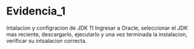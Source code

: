 # Evidencia_1
Intalacion y configracion de JDK 11
Ingresar a Oracle, seleccionar el JDK mas reciente, descargarlo, ejecutarlo y una vez terminada la instalacion, verificar su intsalacion correcta.
